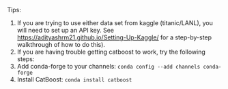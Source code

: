 Tips:
1. If you are trying to use either data set from kaggle (titanic/LANL), you will need to set up an API key. See https://adityashrm21.github.io/Setting-Up-Kaggle/ for a step-by-step walkthrough of how to do this).
2. If you are having trouble getting catboost to work, try the following steps:
  1. Add conda-forge to your channels: `conda config --add channels conda-forge`
  2. Install CatBoost: `conda install catboost`
